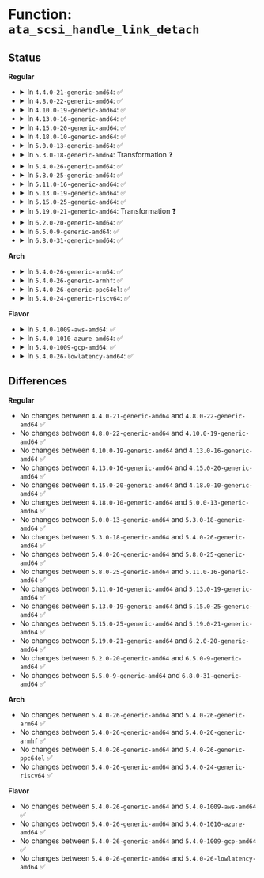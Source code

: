 # Function: <code>ata_scsi_handle_link_detach</code>

## Status
<b>Regular</b>
<ul>
<li>
<details>
<summary>In <code>4.4.0-21-generic-amd64</code>: ✅</summary>

```c
void ata_scsi_handle_link_detach(struct ata_link * link)
```

```json
{
  "name": "ata_scsi_handle_link_detach",
  "collision_type": "Unique Static",
  "inline_type": "No",
  "funcs": [
    {
      "addr": 18446744071584945232,
      "name": "ata_scsi_handle_link_detach",
      "external": false,
      "loc": "drivers/ata/libata-scsi.c:3874",
      "file": "drivers/ata/libata-scsi.c",
      "inline": "seen, unknown",
      "caller_inline": [],
      "caller_func": [
        "drivers/ata/libata-scsi.c:ata_scsi_hotplug",
        "drivers/ata/libata-scsi.c:ata_scsi_hotplug"
      ]
    }
  ],
  "symbols": [
    {
      "addr": 18446744071584945232,
      "name": "ata_scsi_handle_link_detach",
      "section": ".text",
      "bind": "STB_LOCAL",
      "size": 366
    }
  ]
}
```
</details>
</li>
<li>
<details>
<summary>In <code>4.8.0-22-generic-amd64</code>: ✅</summary>

```c
void ata_scsi_handle_link_detach(struct ata_link * link)
```

```json
{
  "name": "ata_scsi_handle_link_detach",
  "collision_type": "Unique Static",
  "inline_type": "No",
  "funcs": [
    {
      "addr": 18446744071585310800,
      "name": "ata_scsi_handle_link_detach",
      "external": false,
      "loc": "drivers/ata/libata-scsi.c:4367",
      "file": "drivers/ata/libata-scsi.c",
      "inline": "seen, unknown",
      "caller_inline": [],
      "caller_func": [
        "drivers/ata/libata-scsi.c:ata_scsi_hotplug",
        "drivers/ata/libata-scsi.c:ata_scsi_hotplug"
      ]
    }
  ],
  "symbols": [
    {
      "addr": 18446744071585310800,
      "name": "ata_scsi_handle_link_detach",
      "section": ".text",
      "bind": "STB_LOCAL",
      "size": 366
    }
  ]
}
```
</details>
</li>
<li>
<details>
<summary>In <code>4.10.0-19-generic-amd64</code>: ✅</summary>

```c
void ata_scsi_handle_link_detach(struct ata_link * link)
```

```json
{
  "name": "ata_scsi_handle_link_detach",
  "collision_type": "Unique Static",
  "inline_type": "No",
  "funcs": [
    {
      "addr": 18446744071585512144,
      "name": "ata_scsi_handle_link_detach",
      "external": false,
      "loc": "drivers/ata/libata-scsi.c:4668",
      "file": "drivers/ata/libata-scsi.c",
      "inline": "seen, unknown",
      "caller_inline": [],
      "caller_func": [
        "drivers/ata/libata-scsi.c:ata_scsi_hotplug",
        "drivers/ata/libata-scsi.c:ata_scsi_hotplug"
      ]
    }
  ],
  "symbols": [
    {
      "addr": 18446744071585512144,
      "name": "ata_scsi_handle_link_detach",
      "section": ".text",
      "bind": "STB_LOCAL",
      "size": 366
    }
  ]
}
```
</details>
</li>
<li>
<details>
<summary>In <code>4.13.0-16-generic-amd64</code>: ✅</summary>

```c
void ata_scsi_handle_link_detach(struct ata_link * link)
```

```json
{
  "name": "ata_scsi_handle_link_detach",
  "collision_type": "Unique Static",
  "inline_type": "No",
  "funcs": [
    {
      "addr": 18446744071585596704,
      "name": "ata_scsi_handle_link_detach",
      "external": false,
      "loc": "drivers/ata/libata-scsi.c:4715",
      "file": "drivers/ata/libata-scsi.c",
      "inline": "seen, unknown",
      "caller_inline": [],
      "caller_func": [
        "drivers/ata/libata-scsi.c:ata_scsi_hotplug",
        "drivers/ata/libata-scsi.c:ata_scsi_hotplug"
      ]
    }
  ],
  "symbols": [
    {
      "addr": 18446744071585596704,
      "name": "ata_scsi_handle_link_detach",
      "section": ".text",
      "bind": "STB_LOCAL",
      "size": 345
    }
  ]
}
```
</details>
</li>
<li>
<details>
<summary>In <code>4.15.0-20-generic-amd64</code>: ✅</summary>

```c
void ata_scsi_handle_link_detach(struct ata_link * link)
```

```json
{
  "name": "ata_scsi_handle_link_detach",
  "collision_type": "Unique Static",
  "inline_type": "No",
  "funcs": [
    {
      "addr": 18446744071586028336,
      "name": "ata_scsi_handle_link_detach",
      "external": false,
      "loc": "drivers/ata/libata-scsi.c:4724",
      "file": "drivers/ata/libata-scsi.c",
      "inline": "seen, unknown",
      "caller_inline": [],
      "caller_func": [
        "drivers/ata/libata-scsi.c:ata_scsi_hotplug",
        "drivers/ata/libata-scsi.c:ata_scsi_hotplug"
      ]
    }
  ],
  "symbols": [
    {
      "addr": 18446744071586028336,
      "name": "ata_scsi_handle_link_detach",
      "section": ".text",
      "bind": "STB_LOCAL",
      "size": 345
    }
  ]
}
```
</details>
</li>
<li>
<details>
<summary>In <code>4.18.0-10-generic-amd64</code>: ✅</summary>

```c
void ata_scsi_handle_link_detach(struct ata_link * link)
```

```json
{
  "name": "ata_scsi_handle_link_detach",
  "collision_type": "Unique Static",
  "inline_type": "No",
  "funcs": [
    {
      "addr": 18446744071586275344,
      "name": "ata_scsi_handle_link_detach",
      "external": false,
      "loc": "drivers/ata/libata-scsi.c:4733",
      "file": "drivers/ata/libata-scsi.c",
      "inline": "seen, unknown",
      "caller_inline": [],
      "caller_func": [
        "drivers/ata/libata-scsi.c:ata_scsi_hotplug",
        "drivers/ata/libata-scsi.c:ata_scsi_hotplug"
      ]
    }
  ],
  "symbols": [
    {
      "addr": 18446744071586275344,
      "name": "ata_scsi_handle_link_detach",
      "section": ".text",
      "bind": "STB_LOCAL",
      "size": 346
    }
  ]
}
```
</details>
</li>
<li>
<details>
<summary>In <code>5.0.0-13-generic-amd64</code>: ✅</summary>

```c
void ata_scsi_handle_link_detach(struct ata_link * link)
```

```json
{
  "name": "ata_scsi_handle_link_detach",
  "collision_type": "Unique Static",
  "inline_type": "No",
  "funcs": [
    {
      "addr": 18446744071586416208,
      "name": "ata_scsi_handle_link_detach",
      "external": false,
      "loc": "drivers/ata/libata-scsi.c:4728",
      "file": "drivers/ata/libata-scsi.c",
      "inline": "seen, unknown",
      "caller_inline": [],
      "caller_func": [
        "drivers/ata/libata-scsi.c:ata_scsi_hotplug",
        "drivers/ata/libata-scsi.c:ata_scsi_hotplug"
      ]
    }
  ],
  "symbols": [
    {
      "addr": 18446744071586416208,
      "name": "ata_scsi_handle_link_detach",
      "section": ".text",
      "bind": "STB_LOCAL",
      "size": 346
    }
  ]
}
```
</details>
</li>
<li>
<details>
<summary>In <code>5.3.0-18-generic-amd64</code>: Transformation ❓</summary>

```c
void ata_scsi_handle_link_detach(struct ata_link * link)
```

```json
{
  "name": "ata_scsi_handle_link_detach",
  "collision_type": "Unique Static",
  "inline_type": "No",
  "funcs": [
    {
      "addr": 0,
      "name": "ata_scsi_handle_link_detach",
      "external": false,
      "loc": "drivers/ata/libata-scsi.c:4732",
      "file": "drivers/ata/libata-scsi.c",
      "inline": "seen, unknown",
      "caller_inline": [],
      "caller_func": [
        "drivers/ata/libata-scsi.c:ata_scsi_hotplug",
        "drivers/ata/libata-scsi.c:ata_scsi_hotplug"
      ]
    }
  ],
  "symbols": [
    {
      "addr": 18446744071586662016,
      "name": "ata_scsi_handle_link_detach",
      "section": ".text",
      "bind": "STB_LOCAL",
      "size": 359
    },
    {
      "addr": 18446744071586676837,
      "name": "ata_scsi_handle_link_detach.cold",
      "section": ".text",
      "bind": "STB_LOCAL",
      "size": 51
    }
  ]
}
```
</details>
</li>
<li>
<details>
<summary>In <code>5.4.0-26-generic-amd64</code>: ✅</summary>

```c
void ata_scsi_handle_link_detach(struct ata_link * link)
```

```json
{
  "name": "ata_scsi_handle_link_detach",
  "collision_type": "Unique Static",
  "inline_type": "No",
  "funcs": [
    {
      "addr": 18446744071586809328,
      "name": "ata_scsi_handle_link_detach",
      "external": false,
      "loc": "drivers/ata/libata-scsi.c:4732",
      "file": "drivers/ata/libata-scsi.c",
      "inline": "seen, unknown",
      "caller_inline": [],
      "caller_func": [
        "drivers/ata/libata-scsi.c:ata_scsi_hotplug",
        "drivers/ata/libata-scsi.c:ata_scsi_hotplug"
      ]
    }
  ],
  "symbols": [
    {
      "addr": 18446744071586809328,
      "name": "ata_scsi_handle_link_detach",
      "section": ".text",
      "bind": "STB_LOCAL",
      "size": 355
    }
  ]
}
```
</details>
</li>
<li>
<details>
<summary>In <code>5.8.0-25-generic-amd64</code>: ✅</summary>

```c
void ata_scsi_handle_link_detach(struct ata_link * link)
```

```json
{
  "name": "ata_scsi_handle_link_detach",
  "collision_type": "Unique Static",
  "inline_type": "No",
  "funcs": [
    {
      "addr": 18446744071587606464,
      "name": "ata_scsi_handle_link_detach",
      "external": false,
      "loc": "drivers/ata/libata-scsi.c:4472",
      "file": "drivers/ata/libata-scsi.c",
      "inline": "seen, unknown",
      "caller_inline": [],
      "caller_func": [
        "drivers/ata/libata-scsi.c:ata_scsi_hotplug",
        "drivers/ata/libata-scsi.c:ata_scsi_hotplug"
      ]
    }
  ],
  "symbols": [
    {
      "addr": 18446744071587606464,
      "name": "ata_scsi_handle_link_detach",
      "section": ".text",
      "bind": "STB_LOCAL",
      "size": 136
    }
  ]
}
```
</details>
</li>
<li>
<details>
<summary>In <code>5.11.0-16-generic-amd64</code>: ✅</summary>

```c
void ata_scsi_handle_link_detach(struct ata_link * link)
```

```json
{
  "name": "ata_scsi_handle_link_detach",
  "collision_type": "Unique Static",
  "inline_type": "No",
  "funcs": [
    {
      "addr": 18446744071587668160,
      "name": "ata_scsi_handle_link_detach",
      "external": false,
      "loc": "drivers/ata/libata-scsi.c:4472",
      "file": "drivers/ata/libata-scsi.c",
      "inline": "seen, unknown",
      "caller_inline": [],
      "caller_func": [
        "drivers/ata/libata-scsi.c:ata_scsi_hotplug",
        "drivers/ata/libata-scsi.c:ata_scsi_hotplug"
      ]
    }
  ],
  "symbols": [
    {
      "addr": 18446744071587668160,
      "name": "ata_scsi_handle_link_detach",
      "section": ".text",
      "bind": "STB_LOCAL",
      "size": 136
    }
  ]
}
```
</details>
</li>
<li>
<details>
<summary>In <code>5.13.0-19-generic-amd64</code>: ✅</summary>

```c
void ata_scsi_handle_link_detach(struct ata_link * link)
```

```json
{
  "name": "ata_scsi_handle_link_detach",
  "collision_type": "Unique Static",
  "inline_type": "No",
  "funcs": [
    {
      "addr": 18446744071587547296,
      "name": "ata_scsi_handle_link_detach",
      "external": false,
      "loc": "drivers/ata/libata-scsi.c:4468",
      "file": "drivers/ata/libata-scsi.c",
      "inline": "seen, unknown",
      "caller_inline": [],
      "caller_func": [
        "drivers/ata/libata-scsi.c:ata_scsi_hotplug",
        "drivers/ata/libata-scsi.c:ata_scsi_hotplug"
      ]
    }
  ],
  "symbols": [
    {
      "addr": 18446744071587547296,
      "name": "ata_scsi_handle_link_detach",
      "section": ".text",
      "bind": "STB_LOCAL",
      "size": 352
    }
  ]
}
```
</details>
</li>
<li>
<details>
<summary>In <code>5.15.0-25-generic-amd64</code>: ✅</summary>

```c
void ata_scsi_handle_link_detach(struct ata_link * link)
```

```json
{
  "name": "ata_scsi_handle_link_detach",
  "collision_type": "Unique Static",
  "inline_type": "No",
  "funcs": [
    {
      "addr": 18446744071588126448,
      "name": "ata_scsi_handle_link_detach",
      "external": false,
      "loc": "drivers/ata/libata-scsi.c:4438",
      "file": "drivers/ata/libata-scsi.c",
      "inline": "seen, unknown",
      "caller_inline": [],
      "caller_func": [
        "drivers/ata/libata-scsi.c:ata_scsi_hotplug",
        "drivers/ata/libata-scsi.c:ata_scsi_hotplug"
      ]
    }
  ],
  "symbols": [
    {
      "addr": 18446744071588126448,
      "name": "ata_scsi_handle_link_detach",
      "section": ".text",
      "bind": "STB_LOCAL",
      "size": 352
    }
  ]
}
```
</details>
</li>
<li>
<details>
<summary>In <code>5.19.0-21-generic-amd64</code>: Transformation ❓</summary>

```c
void ata_scsi_handle_link_detach(struct ata_link * link)
```

```json
{
  "name": "ata_scsi_handle_link_detach",
  "collision_type": "Unique Static",
  "inline_type": "No",
  "funcs": [
    {
      "addr": 0,
      "name": "ata_scsi_handle_link_detach",
      "external": false,
      "loc": "drivers/ata/libata-scsi.c:4416",
      "file": "drivers/ata/libata-scsi.c",
      "inline": "seen, unknown",
      "caller_inline": [],
      "caller_func": [
        "drivers/ata/libata-scsi.c:ata_scsi_hotplug",
        "drivers/ata/libata-scsi.c:ata_scsi_hotplug"
      ]
    }
  ],
  "symbols": [
    {
      "addr": 18446744071589507088,
      "name": "ata_scsi_handle_link_detach",
      "section": ".text",
      "bind": "STB_LOCAL",
      "size": 303
    },
    {
      "addr": 18446744071594406937,
      "name": "ata_scsi_handle_link_detach.cold",
      "section": ".text",
      "bind": "STB_LOCAL",
      "size": 122
    }
  ]
}
```
</details>
</li>
<li>
<details>
<summary>In <code>6.2.0-20-generic-amd64</code>: ✅</summary>

```c
void ata_scsi_handle_link_detach(struct ata_link * link)
```

```json
{
  "name": "ata_scsi_handle_link_detach",
  "collision_type": "Unique Static",
  "inline_type": "No",
  "funcs": [
    {
      "addr": 18446744071591090176,
      "name": "ata_scsi_handle_link_detach",
      "external": false,
      "loc": "drivers/ata/libata-scsi.c:4442",
      "file": "drivers/ata/libata-scsi.c",
      "inline": "seen, unknown",
      "caller_inline": [],
      "caller_func": [
        "drivers/ata/libata-scsi.c:ata_scsi_hotplug",
        "drivers/ata/libata-scsi.c:ata_scsi_hotplug"
      ]
    }
  ],
  "symbols": [
    {
      "addr": 18446744071591090176,
      "name": "ata_scsi_handle_link_detach",
      "section": ".text",
      "bind": "STB_LOCAL",
      "size": 359
    }
  ]
}
```
</details>
</li>
<li>
<details>
<summary>In <code>6.5.0-9-generic-amd64</code>: ✅</summary>

```c
void ata_scsi_handle_link_detach(struct ata_link * link)
```

```json
{
  "name": "ata_scsi_handle_link_detach",
  "collision_type": "Unique Static",
  "inline_type": "No",
  "funcs": [
    {
      "addr": 18446744071591448880,
      "name": "ata_scsi_handle_link_detach",
      "external": false,
      "loc": "drivers/ata/libata-scsi.c:4700",
      "file": "drivers/ata/libata-scsi.c",
      "inline": "seen, unknown",
      "caller_inline": [],
      "caller_func": [
        "drivers/ata/libata-scsi.c:ata_scsi_hotplug",
        "drivers/ata/libata-scsi.c:ata_scsi_hotplug"
      ]
    }
  ],
  "symbols": [
    {
      "addr": 18446744071591448880,
      "name": "ata_scsi_handle_link_detach",
      "section": ".text",
      "bind": "STB_LOCAL",
      "size": 359
    }
  ]
}
```
</details>
</li>
<li>
<details>
<summary>In <code>6.8.0-31-generic-amd64</code>: ✅</summary>

```c
void ata_scsi_handle_link_detach(struct ata_link * link)
```

```json
{
  "name": "ata_scsi_handle_link_detach",
  "collision_type": "Unique Static",
  "inline_type": "No",
  "funcs": [
    {
      "addr": 18446744071591796528,
      "name": "ata_scsi_handle_link_detach",
      "external": false,
      "loc": "drivers/ata/libata-scsi.c:4572",
      "file": "drivers/ata/libata-scsi.c",
      "inline": "seen, unknown",
      "caller_inline": [],
      "caller_func": [
        "drivers/ata/libata-scsi.c:ata_scsi_hotplug",
        "drivers/ata/libata-scsi.c:ata_scsi_hotplug"
      ]
    }
  ],
  "symbols": [
    {
      "addr": 18446744071591796528,
      "name": "ata_scsi_handle_link_detach",
      "section": ".text",
      "bind": "STB_LOCAL",
      "size": 359
    }
  ]
}
```
</details>
</li>
</ul>
<b>Arch</b>
<ul>
<li>
<details>
<summary>In <code>5.4.0-26-generic-arm64</code>: ✅</summary>

```c
void ata_scsi_handle_link_detach(struct ata_link * link)
```

```json
{
  "name": "ata_scsi_handle_link_detach",
  "collision_type": "Unique Static",
  "inline_type": "No",
  "funcs": [
    {
      "addr": 18446603336499739112,
      "name": "ata_scsi_handle_link_detach",
      "external": false,
      "loc": "drivers/ata/libata-scsi.c:4732",
      "file": "drivers/ata/libata-scsi.c",
      "inline": "seen, unknown",
      "caller_inline": [],
      "caller_func": [
        "drivers/ata/libata-scsi.c:ata_scsi_hotplug",
        "drivers/ata/libata-scsi.c:ata_scsi_hotplug"
      ]
    }
  ],
  "symbols": [
    {
      "addr": 18446603336499739112,
      "name": "ata_scsi_handle_link_detach",
      "section": ".text",
      "bind": "STB_LOCAL",
      "size": 528
    }
  ]
}
```
</details>
</li>
<li>
<details>
<summary>In <code>5.4.0-26-generic-armhf</code>: ✅</summary>

```c
void ata_scsi_handle_link_detach(struct ata_link * link)
```

```json
{
  "name": "ata_scsi_handle_link_detach",
  "collision_type": "Unique Static",
  "inline_type": "No",
  "funcs": [
    {
      "addr": 3232183464,
      "name": "ata_scsi_handle_link_detach",
      "external": false,
      "loc": "drivers/ata/libata-scsi.c:4732",
      "file": "drivers/ata/libata-scsi.c",
      "inline": "seen, unknown",
      "caller_inline": [],
      "caller_func": [
        "drivers/ata/libata-scsi.c:ata_scsi_hotplug",
        "drivers/ata/libata-scsi.c:ata_scsi_hotplug"
      ]
    }
  ],
  "symbols": [
    {
      "addr": 3232183464,
      "name": "ata_scsi_handle_link_detach",
      "section": ".text",
      "bind": "STB_LOCAL",
      "size": 372
    }
  ]
}
```
</details>
</li>
<li>
<details>
<summary>In <code>5.4.0-26-generic-ppc64el</code>: ✅</summary>

```c
void ata_scsi_handle_link_detach(struct ata_link * link)
```

```json
{
  "name": "ata_scsi_handle_link_detach",
  "collision_type": "Unique Static",
  "inline_type": "No",
  "funcs": [
    {
      "addr": 13835058055293074848,
      "name": "ata_scsi_handle_link_detach",
      "external": false,
      "loc": "drivers/ata/libata-scsi.c:4732",
      "file": "drivers/ata/libata-scsi.c",
      "inline": "seen, unknown",
      "caller_inline": [],
      "caller_func": [
        "drivers/ata/libata-scsi.c:ata_scsi_hotplug",
        "drivers/ata/libata-scsi.c:ata_scsi_hotplug"
      ]
    }
  ],
  "symbols": [
    {
      "addr": 13835058055293074848,
      "name": "ata_scsi_handle_link_detach",
      "section": ".text",
      "bind": "STB_LOCAL",
      "size": 576
    }
  ]
}
```
</details>
</li>
<li>
<details>
<summary>In <code>5.4.0-24-generic-riscv64</code>: ✅</summary>

```c
void ata_scsi_handle_link_detach(struct ata_link * link)
```

```json
{
  "name": "ata_scsi_handle_link_detach",
  "collision_type": "Unique Static",
  "inline_type": "No",
  "funcs": [
    {
      "addr": 18446743936276897206,
      "name": "ata_scsi_handle_link_detach",
      "external": false,
      "loc": "drivers/ata/libata-scsi.c:4732",
      "file": "drivers/ata/libata-scsi.c",
      "inline": "seen, unknown",
      "caller_inline": [],
      "caller_func": [
        "drivers/ata/libata-scsi.c:ata_scsi_hotplug",
        "drivers/ata/libata-scsi.c:ata_scsi_hotplug"
      ]
    }
  ],
  "symbols": [
    {
      "addr": 18446743936276897206,
      "name": "ata_scsi_handle_link_detach",
      "section": ".text",
      "bind": "STB_LOCAL",
      "size": 400
    }
  ]
}
```
</details>
</li>
</ul>
<b>Flavor</b>
<ul>
<li>
<details>
<summary>In <code>5.4.0-1009-aws-amd64</code>: ✅</summary>

```c
void ata_scsi_handle_link_detach(struct ata_link * link)
```

```json
{
  "name": "ata_scsi_handle_link_detach",
  "collision_type": "Unique Static",
  "inline_type": "No",
  "funcs": [
    {
      "addr": 18446744071586567936,
      "name": "ata_scsi_handle_link_detach",
      "external": false,
      "loc": "drivers/ata/libata-scsi.c:4732",
      "file": "drivers/ata/libata-scsi.c",
      "inline": "seen, unknown",
      "caller_inline": [],
      "caller_func": [
        "drivers/ata/libata-scsi.c:ata_scsi_hotplug",
        "drivers/ata/libata-scsi.c:ata_scsi_hotplug"
      ]
    }
  ],
  "symbols": [
    {
      "addr": 18446744071586567936,
      "name": "ata_scsi_handle_link_detach",
      "section": ".text",
      "bind": "STB_LOCAL",
      "size": 335
    }
  ]
}
```
</details>
</li>
<li>
<details>
<summary>In <code>5.4.0-1010-azure-amd64</code>: ✅</summary>

```c
void ata_scsi_handle_link_detach(struct ata_link * link)
```

```json
{
  "name": "ata_scsi_handle_link_detach",
  "collision_type": "Unique Static",
  "inline_type": "No",
  "funcs": [
    {
      "addr": 18446744071586436512,
      "name": "ata_scsi_handle_link_detach",
      "external": false,
      "loc": "drivers/ata/libata-scsi.c:4732",
      "file": "drivers/ata/libata-scsi.c",
      "inline": "seen, unknown",
      "caller_inline": [],
      "caller_func": [
        "drivers/ata/libata-scsi.c:ata_scsi_hotplug",
        "drivers/ata/libata-scsi.c:ata_scsi_hotplug"
      ]
    }
  ],
  "symbols": [
    {
      "addr": 18446744071586436512,
      "name": "ata_scsi_handle_link_detach",
      "section": ".text",
      "bind": "STB_LOCAL",
      "size": 335
    }
  ]
}
```
</details>
</li>
<li>
<details>
<summary>In <code>5.4.0-1009-gcp-amd64</code>: ✅</summary>

```c
void ata_scsi_handle_link_detach(struct ata_link * link)
```

```json
{
  "name": "ata_scsi_handle_link_detach",
  "collision_type": "Unique Static",
  "inline_type": "No",
  "funcs": [
    {
      "addr": 18446744071586763888,
      "name": "ata_scsi_handle_link_detach",
      "external": false,
      "loc": "drivers/ata/libata-scsi.c:4732",
      "file": "drivers/ata/libata-scsi.c",
      "inline": "seen, unknown",
      "caller_inline": [],
      "caller_func": [
        "drivers/ata/libata-scsi.c:ata_scsi_hotplug",
        "drivers/ata/libata-scsi.c:ata_scsi_hotplug"
      ]
    }
  ],
  "symbols": [
    {
      "addr": 18446744071586763888,
      "name": "ata_scsi_handle_link_detach",
      "section": ".text",
      "bind": "STB_LOCAL",
      "size": 355
    }
  ]
}
```
</details>
</li>
<li>
<details>
<summary>In <code>5.4.0-26-lowlatency-amd64</code>: ✅</summary>

```c
void ata_scsi_handle_link_detach(struct ata_link * link)
```

```json
{
  "name": "ata_scsi_handle_link_detach",
  "collision_type": "Unique Static",
  "inline_type": "No",
  "funcs": [
    {
      "addr": 18446744071586869952,
      "name": "ata_scsi_handle_link_detach",
      "external": false,
      "loc": "drivers/ata/libata-scsi.c:4732",
      "file": "drivers/ata/libata-scsi.c",
      "inline": "seen, unknown",
      "caller_inline": [],
      "caller_func": [
        "drivers/ata/libata-scsi.c:ata_scsi_hotplug",
        "drivers/ata/libata-scsi.c:ata_scsi_hotplug"
      ]
    }
  ],
  "symbols": [
    {
      "addr": 18446744071586869952,
      "name": "ata_scsi_handle_link_detach",
      "section": ".text",
      "bind": "STB_LOCAL",
      "size": 355
    }
  ]
}
```
</details>
</li>
</ul>

## Differences
<b>Regular</b>
<ul>
<li>
No changes between <code>4.4.0-21-generic-amd64</code> and <code>4.8.0-22-generic-amd64</code> ✅
</li>
<li>
No changes between <code>4.8.0-22-generic-amd64</code> and <code>4.10.0-19-generic-amd64</code> ✅
</li>
<li>
No changes between <code>4.10.0-19-generic-amd64</code> and <code>4.13.0-16-generic-amd64</code> ✅
</li>
<li>
No changes between <code>4.13.0-16-generic-amd64</code> and <code>4.15.0-20-generic-amd64</code> ✅
</li>
<li>
No changes between <code>4.15.0-20-generic-amd64</code> and <code>4.18.0-10-generic-amd64</code> ✅
</li>
<li>
No changes between <code>4.18.0-10-generic-amd64</code> and <code>5.0.0-13-generic-amd64</code> ✅
</li>
<li>
No changes between <code>5.0.0-13-generic-amd64</code> and <code>5.3.0-18-generic-amd64</code> ✅
</li>
<li>
No changes between <code>5.3.0-18-generic-amd64</code> and <code>5.4.0-26-generic-amd64</code> ✅
</li>
<li>
No changes between <code>5.4.0-26-generic-amd64</code> and <code>5.8.0-25-generic-amd64</code> ✅
</li>
<li>
No changes between <code>5.8.0-25-generic-amd64</code> and <code>5.11.0-16-generic-amd64</code> ✅
</li>
<li>
No changes between <code>5.11.0-16-generic-amd64</code> and <code>5.13.0-19-generic-amd64</code> ✅
</li>
<li>
No changes between <code>5.13.0-19-generic-amd64</code> and <code>5.15.0-25-generic-amd64</code> ✅
</li>
<li>
No changes between <code>5.15.0-25-generic-amd64</code> and <code>5.19.0-21-generic-amd64</code> ✅
</li>
<li>
No changes between <code>5.19.0-21-generic-amd64</code> and <code>6.2.0-20-generic-amd64</code> ✅
</li>
<li>
No changes between <code>6.2.0-20-generic-amd64</code> and <code>6.5.0-9-generic-amd64</code> ✅
</li>
<li>
No changes between <code>6.5.0-9-generic-amd64</code> and <code>6.8.0-31-generic-amd64</code> ✅
</li>
</ul>
<b>Arch</b>
<ul>
<li>
No changes between <code>5.4.0-26-generic-amd64</code> and <code>5.4.0-26-generic-arm64</code> ✅
</li>
<li>
No changes between <code>5.4.0-26-generic-amd64</code> and <code>5.4.0-26-generic-armhf</code> ✅
</li>
<li>
No changes between <code>5.4.0-26-generic-amd64</code> and <code>5.4.0-26-generic-ppc64el</code> ✅
</li>
<li>
No changes between <code>5.4.0-26-generic-amd64</code> and <code>5.4.0-24-generic-riscv64</code> ✅
</li>
</ul>
<b>Flavor</b>
<ul>
<li>
No changes between <code>5.4.0-26-generic-amd64</code> and <code>5.4.0-1009-aws-amd64</code> ✅
</li>
<li>
No changes between <code>5.4.0-26-generic-amd64</code> and <code>5.4.0-1010-azure-amd64</code> ✅
</li>
<li>
No changes between <code>5.4.0-26-generic-amd64</code> and <code>5.4.0-1009-gcp-amd64</code> ✅
</li>
<li>
No changes between <code>5.4.0-26-generic-amd64</code> and <code>5.4.0-26-lowlatency-amd64</code> ✅
</li>
</ul>
